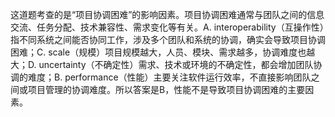 这道题考查的是“项目协调困难”的影响因素。项目协调困难通常与团队之间的信息交流、任务分配、技术兼容性、需求变化等有关。A. interoperability（互操作性）指不同系统之间能否协同工作，涉及多个团队和系统的协调，确实会导致项目协调困难；C. scale（规模）项目规模越大，人员、模块、需求越多，协调难度也越大；D. uncertainty（不确定性）需求、技术或环境的不确定性，都会增加团队协调的难度；B. performance（性能）主要关注软件运行效率，不直接影响团队之间或项目管理的协调难度。所以答案是B，性能不是导致项目协调困难的主要因素。
